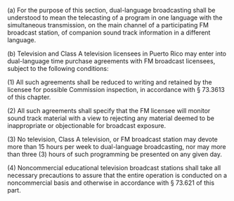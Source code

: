 (a) For the purpose of this section, dual-language broadcasting shall be understood to mean the telecasting of a program in one language with the simultaneous transmission, on the main channel of a participating FM broadcast station, of companion sound track information in a different language.

(b) Television and Class A television licensees in Puerto Rico may enter into dual-language time purchase agreements with FM broadcast licensees, subject to the following conditions:
              

(1) All such agreements shall be reduced to writing and retained by the licensee for possible Commission inspection, in accordance with § 73.3613 of this chapter.

(2) All such agreements shall specify that the FM licensee will monitor sound track material with a view to rejecting any material deemed to be inappropriate or objectionable for broadcast exposure.

(3) No television, Class A television, or FM broadcast station may devote more than 15 hours per week to dual-language broadcasting, nor may more than three (3) hours of such programming be presented on any given day.

(4) Noncommercial educational television broadcast stations shall take all necessary precautions to assure that the entire operation is conducted on a noncommercial basis and otherwise in accordance with § 73.621 of this part.

